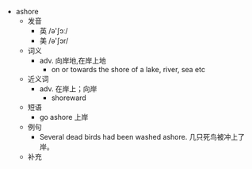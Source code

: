- ashore
  - 发音
    - 英 /ə'ʃɔː/
    - 美 /ə'ʃɔr/
  - 词义
    - adv. 向岸地,在岸上地
      - on or towards the shore of a lake, river, sea etc
  - 近义词
    - adv. 在岸上；向岸
      - shoreward
  - 短语
    - go ashore 上岸
  - 例句
    - Several dead birds had been washed ashore. 几只死鸟被冲上了岸。
  - 补充